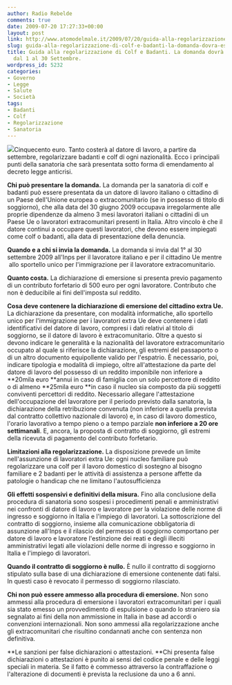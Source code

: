 ```yaml
---
author: Radio Rebelde
comments: true
date: 2009-07-20 17:27:33+00:00
layout: post
link: http://www.atomodelmale.it/2009/07/20/guida-alla-regolarizzazione-di-colf-e-badanti-la-domanda-dovra-essere-presentata-dal-1-al-30-settembre/
slug: guida-alla-regolarizzazione-di-colf-e-badanti-la-domanda-dovra-essere-presentata-dal-1-al-30-settembre
title: Guida alla regolarizzazione di Colf e Badanti. La domanda dovrà essere presentata
  dal 1 al 30 Settembre.
wordpress_id: 5232
categories:
- Governo
- Legge
- Salute
- Società
tags:
- Badanti
- Colf
- Regolarizzazione
- Sanatoria
---
```


![](http://www.atomodelmale.it/wp-content/uploads/2009/07/badanti-300x176.jpg)Cinquecento euro. Tanto costerà al datore di lavoro, a partire da settembre, regolarizzare badanti e colf di ogni nazionalità. Ecco i principali punti della sanatoria che sarà presentata sotto forma di emendamento al decreto legge anticrisi.

**Chi può presentare la domanda.** La domanda per la sanatoria di colf e badanti può essere presentata da un datore di lavoro italiano o cittadino di un Paese dell'Unione europea o extracomunitario (se in possesso di titolo di soggiorno), che alla data del 30 giugno 2009 occupava irregolarmente alle proprie dipendenze da almeno 3 mesi lavoratori italiani o cittadini di un Paese Ue o lavoratori extracomunitari presenti in Italia. Altro vincolo è che il datore continui a occupare questi lavoratori, che devono essere impiegati come colf o badanti, alla data di presentazione della denuncia.<!-- more -->



**Quando e a chi si invia la domanda.** La domanda si invia dal 1° al 30 settembre 2009 all'Inps per il lavoratore italiano e per il cittadino Ue mentre  allo sportello unico per l'immigrazione per il lavoratore extracomunitario.

**Quanto costa.** La dichiarazione di emersione si presenta previo pagamento di un contributo forfetario di 500 euro per ogni lavoratore. Contributo che non è deducibile ai fini dell'imposta sul reddito.

**Cosa deve contenere la dichiarazione di emersione del cittadino extra Ue.** La dichiarazione da presentare, con modalità informatiche, allo sportello unico per l'immigrazione per i lavoratori extra Ue deve contenere i dati identificativi del datore di lavoro, compresi i dati relativi al titolo di soggiorno, se il datore di lavoro è extracomunitario. Oltre a questo si devono indicare le generalità e la nazionalità del lavoratore extracomunitario occupato al quale si riferisce la dichiarazione, gli estremi del passaporto o di un altro documento equipollente valido per l'espatrio. È necessario, poi, indicare tipologia e modalità di impiego, oltre all'attestazione da parte del datore di lavoro del possesso di un reddito imponibile non inferiore a **20mila euro **annui in caso di famiglia con un solo percettore di reddito o di almeno **25mila euro **in caso il nucleo sia composto da più soggetti conviventi percettori di reddito. Necessario allegare l'attestazione dell'occupazione del lavoratore per il periodo previsto dalla sanatoria, la dichiarazione della retribuzione convenuta (non inferiore a quella prevista dal contratto collettivo nazionale di lavoro) e, in caso di lavoro domestico, l'orario lavorativo a tempo pieno o a tempo parziale **non inferiore a 20 ore settimanali**. E, ancora, la proposta di contratto di soggiorno, gli estremi della ricevuta di pagamento del contributo forfetario.

**Limitazioni alla regolarizzazione.** La disposizione prevede un limite nell'assunzione di lavoratori extra Ue: ogni nucleo familiare può regolarizzare una colf per il lavoro domestico di sostegno al bisogno familiare e 2 badanti per le attività di assistenza a persone affette da patologie o handicap che ne limitano l'autosufficienza

**Gli effetti sospensivi e definitivi della misura.** Fino alla conclusione della procedura di sanatoria sono sospesi i procedimenti penali e amministrativi nei confronti di datore di lavoro e lavoratore per la violazione delle norme di ingresso e soggiorno in Italia e l'impiego di lavoratori. La sottoscrizione del contratto di soggiorno, insieme alla comunicazione obbligatoria di assunzione all'Inps e il rilascio del permesso di soggiorno comportano per datore di lavoro e lavoratore l'estinzione dei reati e degli illeciti amministrativi legati alle violazioni delle norme di ingresso e soggiorno in Italia e l'impiego di lavoratori.

**Quando il contratto di soggiorno è nullo.** È nullo il contratto di soggiorno stipulato sulla base di una dichiarazione di emersione contenente dati falsi. In questi caso è revocato il permesso di soggiorno rilasciato.

**Chi non può essere ammesso alla procedura di emersione.** Non sono ammessi alla procedura di emersione i lavoratori extracomunitari per i quali sia stato emesso un provvedimento di espulsione o quando lo straniero sia segnalato ai fini della non ammissione in Italia in base ad accordi o convenzioni internazionali. Non sono ammessi alla regolarizzazione anche gli extracomunitari che risultino condannati anche con sentenza non definitiva.

**Le sanzioni per false dichiarazioni o attestazioni. **Chi presenta false dichiarazioni o attestazioni è punito ai sensi del codice penale e delle leggi speciali in materia. Se il fatto è commesso attraverso la contraffazione o l'alterazione di documenti è prevista la reclusione da uno a 6 anni.
